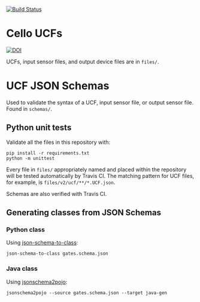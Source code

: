 [![Build Status](https://travis-ci.org/CIDARLAB/Cello-UCF.svg?branch=develop)](https://travis-ci.org/CIDARLAB/Cello-UCF)

# Cello UCFs


[![DOI](https://zenodo.org/badge/238040956.svg)](https://zenodo.org/badge/latestdoi/238040956)


UCFs, input sensor files, and output device files are in `files/`.

# UCF JSON Schemas

Used to validate the syntax of a UCF, input sensor file, or output sensor file. Found in `schemas/`.

## Python unit tests

Validate all the files in this repository with:

	pip install -r requirements.txt
	python -m unittest

Every file in `files/` appropriately named and placed within the repository will be tested automatically by Travis CI. The matching pattern for UCF files, for example, is `files/v2/ucf/**/*.UCF.json`.

Schemas are also verified with Travis CI.

## Generating classes from JSON Schemas

### Python class

Using [json-schema-to-class](https://github.com/FebruaryBreeze/json-schema-to-class):

	json-schema-to-class gates.schema.json

### Java class

Using [jsonschema2pojo](https://github.com/joelittlejohn/jsonschema2pojo):

	jsonschema2pojo --source gates.schema.json --target java-gen
